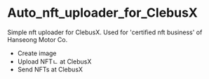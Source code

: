 # Auto_nft_uploader_for_ClebusX
 
Simple nft uploader for ClebusX.
Used for 'certified nft business' of Hanseong Motor Co.

* Create image
* Upload NFTㄴ at ClebusX
* Send NFTs at ClebusX
